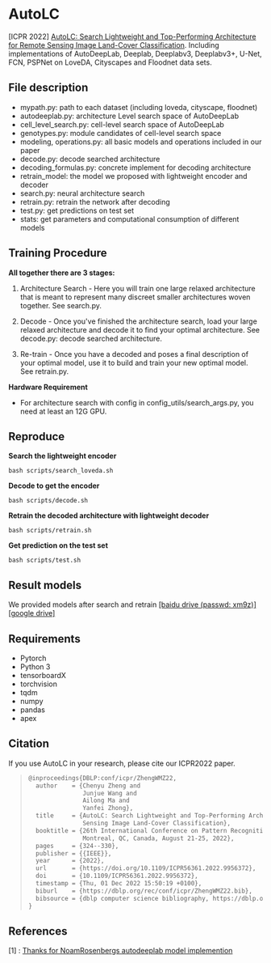 # AutoLC
[ICPR 2022]  [AutoLC: Search Lightweight and Top-Performing Architecture for Remote Sensing Image Land-Cover Classification](https://ieeexplore.ieee.org/document/9956372). Including implementations of AutoDeepLab, Deeplab, Deeplabv3, Deeplabv3+, U-Net, FCN, PSPNet on LoveDA, Cityscapes and Floodnet data sets.

## File description

* mypath.py: path to each dataset (including loveda, cityscape, floodnet)
* autodeeplab.py: architecture Level  search space of AutoDeepLab
* cell_level_search.py: cell-level search space of AutoDeepLab
* genotypes.py: module candidates of cell-level search space
* modeling, operations.py: all basic models and operations included in our paper
* decode.py: decode searched architecture
* decoding_formulas.py: concrete implement for decoding architecture
* retrain_model: the model we proposed with lightweight encoder and decoder
* search.py: neural architecture search
* retrain.py: retrain the network after decoding
* test.py: get predictions on test set
* stats: get parameters and computational consumption of different models

## Training Procedure

**All together there are 3 stages:**

1. Architecture Search - Here you will train one large relaxed architecture that is meant to represent many discreet smaller architectures woven together. See search.py.

2. Decode - Once you've finished the architecture search, load your large relaxed architecture and decode it to find your optimal architecture. See decode.py: decode searched architecture.

3. Re-train - Once you have a decoded and poses a final description of your optimal model, use it to build and train your new optimal model. See retrain.py.

**Hardware Requirement**

* For architecture search with config in config_utils/search_args.py, you need at least an 12G GPU.


 ## Reproduce

**Search the lightweight encoder**

```shell
bash scripts/search_loveda.sh
```

**Decode to get the encoder**

```shell
bash scripts/decode.sh
```

**Retrain the decoded architecture with lightweight decoder**

```shell
bash scripts/retrain.sh
```

**Get prediction on the test set**

```shell
bash scripts/test.sh
```

## Result models

We provided models after search and retrain [[baidu drive (passwd: xm9z)]](https://pan.baidu.com/s/1gt8wnMhqfNOsEVg0gdaWMw) [[google drive]]()

## Requirements

* Pytorch
* Python 3
* tensorboardX
* torchvision
* tqdm
* numpy
* pandas
* apex

## Citation

If you use AutoLC in your research, please cite our ICPR2022 paper.

> ```latex
> @inproceedings{DBLP:conf/icpr/ZhengWMZ22,
>   author    = {Chenyu Zheng and
>                Junjue Wang and
>                Ailong Ma and
>                Yanfei Zhong},
>   title     = {AutoLC: Search Lightweight and Top-Performing Architecture for Remote
>                Sensing Image Land-Cover Classification},
>   booktitle = {26th International Conference on Pattern Recognition, {ICPR} 2022,
>                Montreal, QC, Canada, August 21-25, 2022},
>   pages     = {324--330},
>   publisher = {{IEEE}},
>   year      = {2022},
>   url       = {https://doi.org/10.1109/ICPR56361.2022.9956372},
>   doi       = {10.1109/ICPR56361.2022.9956372},
>   timestamp = {Thu, 01 Dec 2022 15:50:19 +0100},
>   biburl    = {https://dblp.org/rec/conf/icpr/ZhengWMZ22.bib},
>   bibsource = {dblp computer science bibliography, https://dblp.org}
> }
> ```

## References
[1] : [Thanks for NoamRosenbergs autodeeplab model implemention](https://github.com/NoamRosenberg/autodeeplab)
